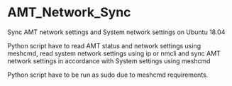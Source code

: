 # AMT_Network_Sync
Sync AMT network settings and System network settings on Ubuntu 18.04

Python script have to read AMT status and network settings using meshcmd, read system network settings using ip or nmcli and sync AMT network settings in accordance with System settings using meshcmd

Python script have to be run as sudo due to meshcmd requirements.

